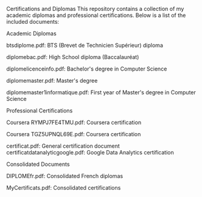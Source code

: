 Certifications and Diplomas
This repository contains a collection of my academic diplomas and professional certifications. Below is a list of the included documents:

Academic Diplomas

btsdiplome.pdf: BTS (Brevet de Technicien Supérieur) diploma

diplomebac.pdf: High School diploma (Baccalauréat)

diplomelicenceinfo.pdf: Bachelor's degree in Computer Science

diplomemaster.pdf: Master's degree

diplomemaster1informatique.pdf: First year of Master's degree in Computer Science

Professional Certifications

Coursera RYMPJ7FE4TMU.pdf: Coursera certification 

Coursera TGZ5UPNQL69E.pdf: Coursera certification 

certificat.pdf: General certification document
certificatdatanalyticgoogle.pdf: Google Data Analytics certification

Consolidated Documents

DIPLOMEfr.pdf: Consolidated French diplomas

MyCertificats.pdf: Consolidated certifications
